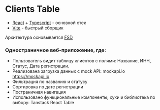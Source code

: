 # Clients Table

- [React](https://react.dev/learn) + [Typescript](https://www.typescriptlang.org/docs/) - основной стек
- [Vite](https://vitejs.dev/guide/) - быстрый сборщик

Архитектура основывается [FSD](https://clickuz.atlassian.net/wiki/x/CYA1TQ)

### Одностраничное веб-приложение, где:
- Пользователь видит таблицу клиентов с полями: Название, ИНН, Статус, Дата регистрации.
- Реализована загрузка данных с mock API: mockapi.io https://mockapi.io
- Фильтрация по названию и статусу
- Сортировка по дате регистрации
- Постраничная навигация
- Использовано функциональные компоненты, хуки и библиотека по выбору: Tanstack React Table
